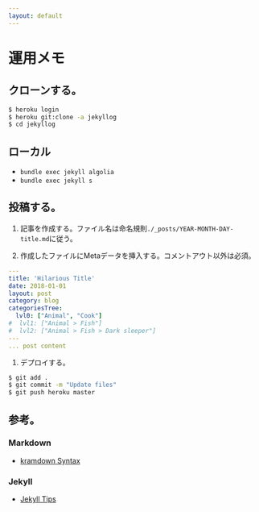 ```yaml
---
layout: default
---
```


# 運用メモ

## クローンする。

~~~ sh 
$ heroku login
$ heroku git:clone -a jekyllog
$ cd jekyllog
~~~ 

## ローカル

* `bundle exec jekyll algolia`
* `bundle exec jekyll s`

## 投稿する。
1. 記事を作成する。ファイル名は命名規則`./_posts/YEAR-MONTH-DAY-title.md`に従う。

1. 作成したファイルにMetaデータを挿入する。コメントアウト以外は必須。
~~~ yml
---
title: 'Hilarious Title'
date: 2018-01-01
layout: post
category: blog
categoriesTree:
  lvl0: ["Animal", "Cook"]
#  lvl1: ["Animal > Fish"]
#  lvl2: ["Animal > Fish > Dark sleeper"]
---
... post content
~~~ 

1. デプロイする。
~~~ sh
$ git add .
$ git commit -m "Update files"
$ git push heroku master
~~~

## 参考。

### Markdown
* [kramdown Syntax][id1]

### Jekyll
* [Jekyll Tips][id2]

[id1]:https://kramdown.gettalong.org/syntax.html
[id2]:http://jekylltips-ja.github.io/

